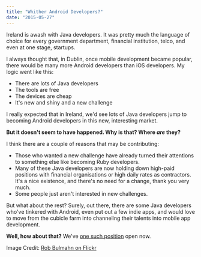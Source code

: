 ```yaml
---
title: "Whither Android Developers?"
date: "2015-05-27"
---
```


Ireland is awash with Java developers. It was pretty much the language of choice for every government department, financial institution, telco, and even at one stage, startups.

I always thought that, in Dublin, once mobile development became popular, there would be many more Android developers than iOS developers. My logic went like this:

- There are lots of Java developers
- The tools are free
- The devices are cheap
- It's new and shiny and a new challenge

I really expected that in Ireland, we'd see lots of Java developers jump to becoming Android developers in this new, interesting market.

**But it doesn't seem to have happened. Why is that? Where _are_ they?**

I think there are a couple of reasons that may be contributing:

- Those who wanted a new challenge have already turned their attentions to something else like becoming Ruby developers.
- Many of these Java developers are now holding down high-paid positions with financial organisations or high daily rates as contractors. It's a nice existence, and there's no need for a change, thank you very much.
- Some people just aren't interested in new challenges.

But what about the rest? Surely, out there, there are some Java developers who've tinkered with Android, even put out a few indie apps, and would love to move from the cubicle farm into channeling their talents into mobile app development.

**Well, how about that?** We've [one such position](https://tapadoo.clinch.io/jobs/tapadoo-android-developer) open now.

Image Credit: [Rob Bulmahn on Flickr](https://www.flickr.com/photos/rbulmahn/)
